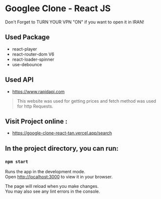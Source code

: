 # Googlee Clone - React JS
Don't Forget to TURN YOUR VPN "ON" if you want to open it in IRAN!

## Used Package
- react-player
- react-router-dom V6
- react-loader-spinner
- use-debounce

## Used API
- https://www.rapidapi.com
> This website was used for getting prices and fetch method was used for http Requests.

## Visit Project online :
- https://google-clone-react-tan.vercel.app/search

## In the project directory, you can run:

### `npm start`

Runs the app in the development mode.\
Open [http://localhost:3000](http://localhost:3000) to view it in your browser.

The page will reload when you make changes.\
You may also see any lint errors in the console.

